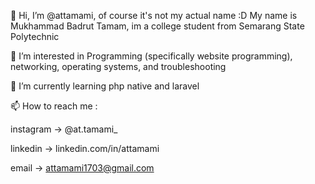 👋 Hi, I’m @attamami, 
   of course it's not my actual name :D
   My name is Mukhammad Badrut Tamam, im a college student from Semarang State Polytechnic
   
👀 I’m interested in Programming (specifically website programming), networking, operating systems, and troubleshooting

🌱 I’m currently learning php native and laravel 

📫 How to reach me : 

   instagram -> @at.tamami_
   
   linkedin -> linkedin.com/in/attamami
   
   email -> attamami1703@gmail.com

<!---
attamami/attamami is a ✨ special ✨ repository because its `README.md` (this file) appears on your GitHub profile.
You can click the Preview link to take a look at your changes.
--->
